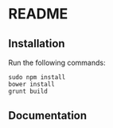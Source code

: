 README
======

Installation
------------
Run the following commands:

	sudo npm install
	bower install
	grunt build


Documentation
-------------

